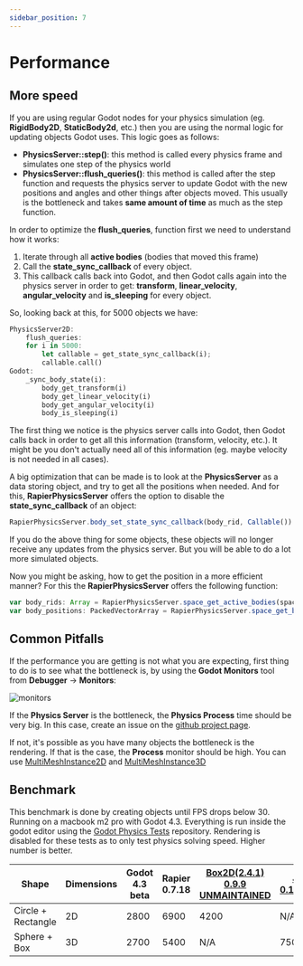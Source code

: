 ```yaml
---
sidebar_position: 7
---
```


# Performance

## More speed

If you are using regular Godot nodes for your physics simulation (eg. **RigidBody2D**, **StaticBody2d**, etc.) then you are using the normal logic for updating objects Godot uses. This logic goes as follows:
- **PhysicsServer::step()**: this method is called every physics frame and simulates one step of the physics world
- **PhysicsServer::flush_queries()**: this method is called after the step function and requests the physics server to update Godot with the new positions and angles and other things after objects moved. This usually is the bottleneck and takes **same amount of time** as much as the step function.

In order to optimize the **flush_queries**, function first we need to understand how it works:
1. Iterate through all **active bodies** (bodies that moved this frame)
2. Call the **state_sync_callback** of every object.
3. This callback calls back into Godot, and then Godot calls again into the physics server in order to get: **transform**, **linear_velocity**, **angular_velocity** and **is_sleeping** for every object.

So, looking back at this, for 5000 objects we have:
```rust
PhysicsServer2D:
    flush_queries:
    for i in 5000:
        let callable = get_state_sync_callback(i);
        callable.call()
Godot:
    _sync_body_state(i):
        body_get_transform(i)
        body_get_linear_velocity(i)
        body_get_angular_velocity(i)
        body_is_sleeping(i)
```

The first thing we notice is the physics server calls into Godot, then Godot calls back in order to get all this information (transform, velocity, etc.). It might be you don't actually need all of this information (eg. maybe velocity is not needed in all cases).

A big optimization that can be made is to look at the **PhysicsServer** as a data storing object, and try to get all the positions when needed. And for this, **RapierPhysicsServer** offers the option to disable the **state_sync_callback** of an object:

```js
RapierPhysicsServer.body_set_state_sync_callback(body_rid, Callable())
```

If you do the above thing for some objects, these objects will no longer receive any updates from the physics server. But you will be able to do a lot more simulated objects.

Now you might be asking, how to get the position in a more efficient manner? For this the **RapierPhysicsServer** offers the following function:

```js
var body_rids: Array = RapierPhysicsServer.space_get_active_bodies(space_rid)
var body_positions: PackedVectorArray = RapierPhysicsServer.space_get_bodies_positions(body_rids)
```


## Common Pitfalls

If the performance you are getting is not what you are expecting, first thing to do is to see what the bottleneck is, by using the **Godot Monitors** tool from **Debugger** -> **Monitors**:

![monitors](/img/performance/monitors.png)

If the **Physics Server** is the bottleneck, the **Physics Process** time should be very big. In this case, create an issue on the [github project page](https://github.com/appsinacup/godot-rapier-physics/issues).

If not, it's possible as you have many objects the bottleneck is the rendering. If that is the case, the **Process** monitor should be high. You can use [MultiMeshInstance2D](https://docs.godotengine.org/en/stable/classes/class_multimeshinstance2d.html) and [MultiMeshInstance3D](https://docs.godotengine.org/en/stable/classes/class_multimeshinstance3d.html)

## Benchmark

This benchmark is done by creating objects until FPS drops below 30. Running on a macbook m2 pro with Godot 4.3. Everything is run inside the godot editor using the [Godot Physics Tests](https://github.com/fabriceci/Godot-Physics-Tests) repository. Rendering is disabled for these tests as to only test physics solving speed. Higher number is better.

Shape|Dimensions|Godot 4.3 beta|Rapier 0.7.18|[Box2D(2.4.1) 0.9.9 UNMAINTAINED](https://godotengine.org/asset-library/asset/2007)|[Jolt 0.13.beta](https://godotengine.org/asset-library/asset/1918)
-|-|-|-|-|-
Circle + Rectangle|2D|2800|6900|4200|N/A
Sphere + Box|3D|2700|5400|N/A|7500
